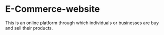 # E-Commerce-website
This is an online platform through which individuals or businesses are buy and sell their products.
